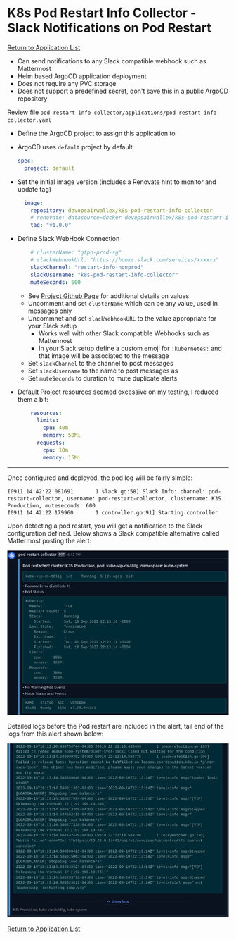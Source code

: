 # K8s Pod Restart Info Collector - Slack Notifications on Pod Restart

[Return to Application List](../../)

* Can send notifications to any Slack compatible webhook such as Mattermost
* Helm based ArgoCD application deployment
* Does not require any PVC storage
* Does not support a predefined secret, don't save this in a public ArgoCD repository

Review file `pod-restart-info-collector/applications/pod-restart-info-collector.yaml`

* Define the ArgoCD project to assign this application to
* ArgoCD uses `default` project by default

  ```yaml
  spec:
    project: default
  ```

* Set the initial image version (includes a Renovate hint to monitor and update tag)

  ```yaml
    image:
      repository: devopsairwallex/k8s-pod-restart-info-collector
      # renovate: datasource=docker devopsairwallex/k8s-pod-restart-info-collector
      tag: "v1.0.0"
  ```

* Define Slack WebHook Connection

  ```yaml
      # clusterName: "gtpn-prod-sg"
      # slackWebhookUrl: "https://hooks.slack.com/services/xxxxxx"
      slackChannel: "restart-info-nonprod"
      slackUsername: "k8s-pod-restart-info-collector"
      muteSeconds: 600
  ```

  * See [Project Github Page](https://github.com/airwallex/k8s-pod-restart-info-collector) for additional details on values
  * Uncomment and set `clusterName` which can be any value, used in messages only
  * Uncommnet and set `slackWebhookURL` to the value appropriate for your Slack setup
    * Works well with other Slack compatible Webhooks such as Mattermost
    * In your Slack setup define a custom emoji for `:kubernetes:` and that image will be associated to the message
  * Set `slackChannel` to the channel to post messages
  * Set `slackUsername` to the name to post messages as
  * Set `muteSeconds` to duration to mute duplicate alerts

* Default Project resources seemed excessive on my testing, I reduced them a bit:

  ```yaml
      resources: 
        limits:
          cpu: 40m
          memory: 50Mi
        requests:
          cpu: 10m
          memory: 15Mi
  ```

---

Once configured and deployed, the pod log will be fairly simple:

```log
I0911 14:42:22.081691       1 slack.go:58] Slack Info: channel: pod-restart-collector, username: pod-restart-collector, clustername: K3S Production, muteseconds: 600
I0911 14:42:22.179960       1 controller.go:91] Starting controller
```

Upon detecting a pod restart, you will get a notification to the Slack configuration defined.  Below shows a Slack compatible alternative called Mattermost posting the alert:

![Pod Restart Detected Alert in Mattermost](pod_restart_example_mattermost_01.png)

Detailed logs before the Pod restart are included in the alert, tail end of the logs from this alert shown below:

![Pod Restart Detected Alert in Mattermost Logs](pod_restart_example_mattermost_02.png)

[Return to Application List](../../)
